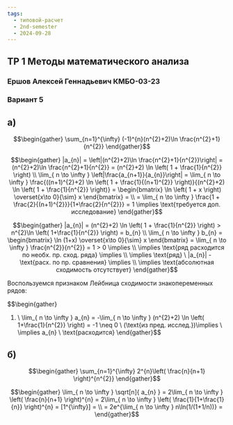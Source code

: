 ```yaml
---
tags:
  - типовой-расчет
  - 2nd-semester
  - 2024-09-28
---
```


## ТР 1 Методы математического анализа

### Ершов Алексей Геннадьевич КМБО-03-23

### Вариант 5

## а)

$$\begin{gather}
\sum_{n=1}^{\infty} (-1)^{n}(n^{2}+2)\ln \frac{n^{2}+1}{n^{2}}
\end{gather}$$

$$\begin{gather}
|a_{n}| = \left|(n^{2}+2)\ln \frac{n^{2}+1}{n^{2}}\right| = (n^{2}+2)\ln \frac{n^{2}+1}{n^{2}} = (n^{2}+2) \ln \left( 1 + \frac{1}{n^{2}} \right) \\
\lim_{ n \to \infty } \left|\frac{a_{n+1}}{a_{n}}\right| = \lim_{ n \to \infty } \frac{((n+1)^{2}+2) \ln \left( 1 + \frac{1}{(n+1)^{2}} \right)}{(n^{2}+2) \ln \left( 1 + \frac{1}{n^{2}} \right)} = \begin{bmatrix}
\ln \left( 1 + x \right) \overset{x\to 0}{\sim} x
\end{bmatrix} = \\
= \lim_{ n \to \infty } \frac{1 + \frac{2}{(n+1)^{2}}}{1+\frac{2}{n^{2}}} = 1 \implies \text{требуется доп. исследование}
\end{gather}$$

$$\begin{gather}
|a_{n}| = (n^{2}+2) \ln \left( 1 + \frac{1}{n^{2}} \right) > n^{2}\ln \left( 1+\frac{1}{n^{2}} \right) = b_{n} \\
\lim_{ n \to \infty } b_{n} = \begin{bmatrix}
\ln (1+x) \overset{x\to 0}{\sim} x
\end{bmatrix} = \lim_{ n \to \infty } \frac{n^{2}}{n^{2}} = 1 > 0 \implies \\
\implies \text{ряд расходится по необх. пр. сход. ряда} \implies \\
\implies \text{ряд} \ |a_{n}| - \text{расх. по пр. сравнения} \implies \\
\implies \text{абсолютная сходимость отсутствует}
\end{gather}$$

Воспользуемся признаком Лейбница сходимости знакопеременных рядов:

$$\begin{gather}
1) \ \lim_{ n \to \infty } a_{n} = -\lim_{ n \to \infty } (n^{2}+2) \ln \left( 1+\frac{1}{n^{2}} \right) = -1 \neq 0 \ (\text{из пред. исслед.})\implies \\
\implies a_{n} \ \text{расходится}
\end{gather}$$

## б)

$$\begin{gather}
\sum_{n=1}^{\infty} 2^{n}\left( \frac{n}{n+1} \right)^{n^{2}}
\end{gather}$$

$$\begin{gather}
\lim_{ n \to \infty } \sqrt[n]{ a_{n} } = 2\lim_{ n \to \infty } \left( \frac{n}{n+1} \right)^{n} = 2\lim_{ n \to \infty } \left( \frac{1}{1+\frac{1}{n}} \right)^{n} = [1^{\infty}] = \\
= 2e^{\lim_{ n \to \infty } n\ln(1/(1+1/n))} = 
\end{gather}$$